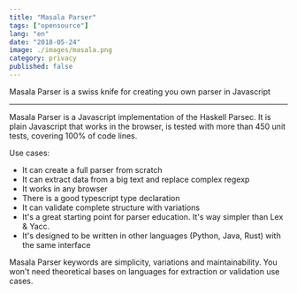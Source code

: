 ```yaml
---
title: "Masala Parser"
tags: ["opensource"]
lang: "en"
date: "2018-05-24"
image: ./images/masala.png
category: privacy
published: false
---
```


Masala Parser is a swiss knife for creating you own parser in Javascript

---

Masala Parser is a Javascript implementation of the Haskell Parsec. It is plain Javascript that works in the browser, is tested with more than 450 unit tests, covering 100% of code lines.

Use cases:

- It can create a full parser from scratch
- It can extract data from a big text and replace complex regexp
- It works in any browser
- There is a good typescript type declaration
- It can validate complete structure with variations
- It's a great starting point for parser education. It's way simpler than Lex & Yacc.
- It's designed to be written in other languages (Python, Java, Rust) with the same interface

Masala Parser keywords are simplicity, variations and maintainability. You won't need theoretical bases on languages for extraction or validation use cases.
